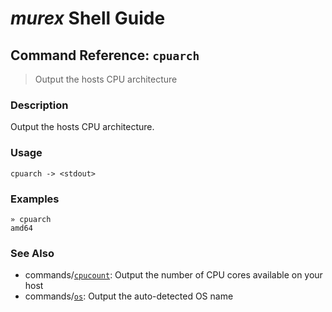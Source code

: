 # _murex_ Shell Guide

## Command Reference: `cpuarch`

> Output the hosts CPU architecture

### Description

Output the hosts CPU architecture.

### Usage

    cpuarch -> <stdout>

### Examples

    » cpuarch
    amd64

### See Also

* commands/[`cpucount`](../commands/cpucount.md):
  Output the number of CPU cores available on your host
* commands/[`os`](../commands/os.md):
  Output the auto-detected OS name